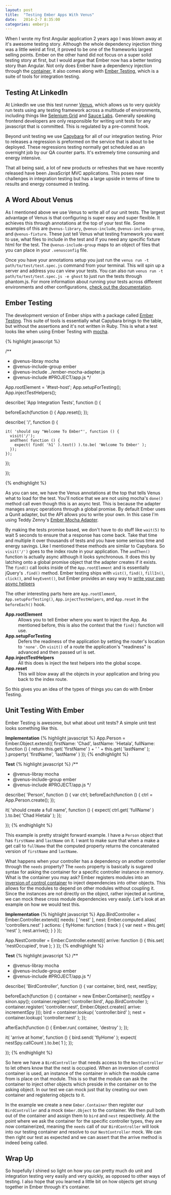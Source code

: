 ```yaml
---
layout: post
title:  "Testing Ember Apps With Venus"
date:   2014-2-7 8:35:00
categories: emberjs
---
```

When I wrote my first Angular application 2 years ago I was blown away at it's awesome testing story. Although the whole dependency injection thing was a little weird at first, it proved to be one of the frameworks largest selling points. Ember on the other hand did not focus on a super solid testing story at first, but I would argue that Ember now has a better testing story than Angular. Not only does Ember have a dependency injection through the [container](http://www.slideshare.net/mixonic/containers-di), it also comes along with [Ember Testing](http://emberjs.com/guides/testing/integration/), which is a suite of tools for integration testing.

## Testing At LinkedIn

At LinkedIn we use this test runner [Venus](http://www.venusjs.org/), which allows us to very quickly run tests using any testing framework across a multitude of environments, including things like [Selenium Grid](http://docs.seleniumhq.org/docs/07_selenium_grid.jsp) and [Sauce Labs](https://saucelabs.com/). Generally speaking frontend developers are only responsible for writing unit tests for any javascript that is committed. This is regulated by a pre-commit hook.

Beyond unit testing we use [Capybara](https://github.com/jnicklas/capybara) for all of our integration testing.  Prior to releases a regression is preformed on the service that is about to be deployed. These regressions testing normally get scheduled as an overnight job by our QA counter parts. It's extremely time consuming and energy intensive.

That all being said, a lot of new products or refreshes that we have recently released have been JavaScript MVC applications. This poses new challenges in integration testing but has a large upside in terms of time to results and energy consumed in testing.

## A Word About Venus

As I mentioned above we use Venus to write all of our unit tests. The largest advantage of Venus is that configuring is super easy and super flexible. It achieves this through annotations at the top of your test file. Some examples of this are `@venus-library`, `@venus-include`, `@venus-include-group`,  and `@venus-fixture`. These just tell Venus what testing framework you want to use, what files to include in the test and if you need any specific fixture html for the test. The `@venus-include-group` maps to an object of files that you can place in your `.venusconfig` file.

Once you have your annotations setup you just run the `venus run -t path/to/test/test.spec.js` command from your terminal. This will spin up a server and address you can view your tests. You can also run `venus run -t path/to/test/test.spec.js -e ghost` to just run the tests through phantom.js. For more information about running your tests across different environments and other configurations, [check out the documentation](https://venusjs.readthedocs.org/en/latest/tutorials/environments.html#selenium-grid).

## Ember Testing

The development version of Ember ships with a package called [Ember Testing](http://emberjs.com/guides/testing/integration/). This suite of tools is essentially what Capybara brings to the table, but without the assertions and it's not written in Ruby. This is what a test looks like when using Ember Testing with [mocha](http://visionmedia.github.io/mocha/).

{% highlight javascript %}

/**
 * @venus-libray mocha
 * @venus-include-group ember
 * @venus-include ../ember-mocha-adapter.js
 * @venus-include #PROJECT/app.js
 */

App.rootElement = '#test-host';
App.setupForTesting();
App.injectTestHelpers();

describe( 'App Integration Tests', function () {

  beforeEach(function () {
    App.reset();
  });

  describe( '/', function () {

    it( 'should say "Welcome To Ember"', function () {
      visit('/');
      andThen( function () {
        expect( find( 'h1' ).text() ).to.be( 'Welcome To Ember' );
      });
    });

  });

});

{% endhighlight %}

As you can see, we have the Venus annotations at the top that tells Venus what to load for the test. You'll notice that we are not using mocha's `done()` method call even though this is an async test. This is because the adapter manages ansyc operations through a global promise. By default Ember uses a Qunit adapter, but the API allows you to write your own. In this case I'm using Teddy Zenny's [Ember Mocha Adapter](https://github.com/teddyzeenny/ember-mocha-adapter).

By making the tests promise based, we don't have to do stuff like `wait(5)` to wait 5 seconds to ensure that a response has come back. Take that time and multiple it over thousands of tests and you have some serious time and energy savings. Like I mentioned these methods are similar to Capybara. So `visit('/')` goes to the index route in your application. The `andThen()` function is actually async although it looks synchronous. It does this by latching onto a global promise object that the adapter creates if it exists. The `find()` call looks inside of the `App.rootElement` and is essentially jQuery's `.find()` method. Ember testing ships with `vist()`, `find()`, `fillIn()`, `click()`, and `keyEvent()`, but Ember provides an easy way to [write your own async helpers](http://emberjs.com/guides/testing/integration/#toc_creating-your-own-test-helpers)

The other interesting parts here are `App.rootElement`, `App.setupForTesting()`, `App.injectTestHelpers`, and `App.reset` in the `beforeEach()` hook.

<dl>
  <dt><strong>App.rootElement</strong></dt>
  <dd>Allows you to tell Ember where you want to inject the App. As mentioned before, this is also the context that the <code>find()</code> function will use.</dd>
  <dt><strong>App.setupForTesting</strong></dt>
  <dd>Defers the readiness of the application by setting the router's location to <code>'none'</code>. On <code>visit()</code> of a route the application's "readiness" is advanced and then passed url is set.</dd>
  <dt><strong>App.injectTestHelpers</strong></dt>
  <dd>All this does is inject the test helpers into the global scope.</dd>
  <dt><strong>App.reset</strong></dt>
  <dd>This will blow away all the objects in your application and bring you back to the index route.</dd>
</dl>

So this gives you an idea of the types of things you can do with Ember Testing.

## Unit Testing With Ember

Ember Testing is awesome, but what about unit tests? A simple unit test looks something like this.

**Implementation**
{% highlight javascript %}
App.Person = Ember.Object.extend({
  firstName: 'Chad',
  lastName: 'Hietala',
  fullName: function () {
    return this.get( 'firstName' ) + ' ' + this.get( 'lastName' );
  }.property( 'firstName', 'lastName' )
});
{% endhighlight %}

**Test**
{% highlight javascript %}
/**
 * @venus-libray mocha
 * @venus-include-group ember
 * @venus-include #PROJECT/app.js
 */

describe( 'Person', function () {
  var ctrl;
  beforeEach(function () {
    ctrl = App.Person.create();
  });

  it( 'should create a full name', function () {
    expect( ctrl.get( 'fullName' ) ).to.be( 'Chad Hietala' );
  });

});
{% endhighlight %}

This example is pretty straight forward example. I have a `Person` object that has `firstName` and `lastName` on it. I want to make sure that when a make a get call to `fullName` that the computed property returns the concatenated version of `firstName` and `lastName`.

What happens when your controller has a dependency on another controller through the `needs` property? The `needs` property is basically is sugared syntax for asking the container for a specific controller instance in memory. What is the container you may ask? Ember registers modules into an [inversion of control container](http://martinfowler.com/articles/injection.html) to inject dependencies into other objects. This allows for the modules to depend on other modules without coupling it. Since the instances are not directly on the object, rather injected at runtime, we can mock these cross module dependencies very easily. Let's look at an example on how we would test this.

**Implementation**
{% highlight javascript %}
App.BirdController = Ember.Controller.extend({
  needs: [ 'nest' ],
  nest: Ember.computed.alias( 'controllers.nest' )
  actions: {
    flyHome: function ( track ) {
      var nest = this.get( 'nest' );
      nest.arrive();
    }
  }
});

App.NestController = Ember.Controller.extend({
  arrive: function () {
    this.set( 'nestOccupied', true );
  }
});
{% endhighlight %}

**Test**
{% highlight javascript %}
/**
 * @venus-libray mocha
 * @venus-include-group ember
 * @venus-include #PROJECT/app.js
 */

describe( 'BirdController', function () {
  var container, bird, nest, nestSpy;

  beforeEach(function () {
    container = new Ember.Container();
    nestSpy = sinon.spy();
    container.register( 'controller:bird', App.BirdController );
    container.register( 'controller:nest', Ember.Object.create({
      arrive: incrementSpy
    }));
    bird = container.lookup( 'controller:bird' );
    nest = container.lookup( 'controller:nest' );
  });

  afterEach(function () {
    Ember.run( container, 'destroy' );
  });

  it( 'arrive at home', function () {
    bird.send( 'flyHome' );
    expect( nestSpy.callCount ).to.be( 1 );
  });

});
{% endhighlight %}

So here we have a `BirdController` that needs access to the `NestController` to let others know that the nest is occupied. When an inversion of control container is used, an instance of the container in which the module came from is place on that module. This is so that the module can ask the container to inject other objects which preside in the container on to the asking object. In our test we can mock just that by creating our own container and registering objects to it.

In the example we create a new `Ember.Container` then register our `BirdController` and a mock `Ember.Object` to the container. We then pull both out of the container and assign them to `bird` and `nest` respectively. At the point where we ask the container for the specific controller types, they are now containerized, meaning the `needs` call of our `BirdController` will look into our testing container and resolve to our `NestController` mock. We can then right our test as expected and we can assert that the arrive method is indeed being called.

## Wrap Up

So hopefully I shined so light on how you can pretty much do unit and integration testing very easily and very quickly, as opposed to other ways of testing. I also hope that you learned a little bit on how objects get strung together in Ember through it's container.






